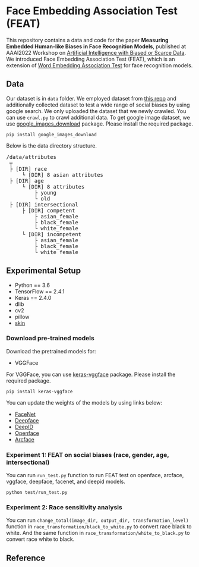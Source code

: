 # Face Embedding Association Test (FEAT)

This repository contains a data and code for the paper **Measuring Embedded Human-like Biases in Face Recognition Models**, published at AAAI2022 Workshop on [Artificial Intelligence with Biased or Scarce Data](https://aibsdworkshop.github.io/2022/index.html). We introduced Face Embedding Association Test (FEAT), which is an extension of [Word Embedding Association Test](https://arxiv.org/pdf/1608.07187.pdf?ref=hackernoon.com) for face recognition models. 


Data
-------------
Our dataset is in ``data`` folder. We employed dataset from [this repo](https://github.com/candacelax/bias-in-vision-and-language) and additionally collected dataset to test a wide range of social biases by using google search. We only uploaded the dataset that we newly crawled. You can use ``crawl.py`` to crawl additional data. To get google image dataset, we use [google_images_download](https://pypi.org/project/google_images_download/) package. Please install the required package.
```
pip install google_images_download
```   
Below is the data directory structure. 

<pre>/data/attributes  
 ┬  
 ├ [DIR] race 
     └ [DIR] 8 asian attributes
 ├ [DIR] age  
     └ [DIR] 8 attributes
         ├ young
         └ old
 ├ [DIR] intersectional 
     ├ [DIR] competent 
         ├ asian_female
         ├ black_female
         └ white_female
     └ [DIR] incompetent 
         ├ asian_female
         ├ black_female
         └ white_female
</pre>


Experimental Setup
-------------
* Python == 3.6
* TensorFlow == 2.4.1
* Keras == 2.4.0
* dlib
* cv2
* pillow
* [skin](https://github.com/cirbuk/skin-detection)

### Download pre-trained models
Download the pretrained models for:
* VGGFace

For VGGFace, you can use [keras-vggface](https://pypi.org/project/keras-vggface/) package. Please install the required package.
```
pip install keras-vggface
```

You can update the weights of the models by using links below:
* [FaceNet](https://drive.google.com/file/d/1971Xk5RwedbudGgTIrGAL4F7Aifu7id1/view)
* [Deepface](https://github.com/swghosh/DeepFace/releases)
* [DeepID](https://drive.google.com/file/d/1uRLtBCTQQAvHJ_KVrdbRJiCKxU8m5q2J/view)
* [Openface](https://drive.google.com/file/d/1LSe1YCV1x-BfNnfb7DFZTNpv_Q9jITxn/view)
* [Arcface](https://drive.google.com/uc?id=1LVB3CdVejpmGHM28BpqqkbZP5hDEcdZY)


### Experiment 1: FEAT on social biases (race, gender, age, intersectional)

You can run ``run_test.py`` function to run FEAT test on openface, arcface, vggface, deepface, facenet, and deepid models.

```
python test/run_test.py
```

### Experiment 2: Race sensitivity analysis

You can run `change_total(image_dir, output_dir, transformation_level)` function in ``race_transformation/black_to_white.py`` to convert race black to white. 
And the same function in ``race_transformation/white_to_black.py`` to convert race white to black. 

Reference
-------------






